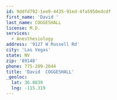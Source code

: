 ```yaml
---
id: 9ddfd792-1ee9-4435-91ed-4fa5950edcdf
first_name: 'David '
last_name: COGGESHALL
license: M.D.
services:
  - Anesthesiology
address: '9127 W Russell Rd'
city: 'Las Vegas'
state: NV
zip: '89148'
phone: 775-209-2044
title: 'David  COGGESHALL'
_geoloc:
  lat: 36.0839
  lng: -115.319
---
```

